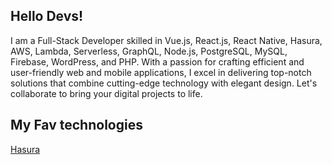 ## Hello Devs!
I am a Full-Stack Developer skilled in Vue.js, React.js, React Native, Hasura, AWS, Lambda, Serverless, GraphQL, Node.js, PostgreSQL, MySQL, Firebase, WordPress, and PHP. With a passion for crafting efficient and user-friendly web and mobile applications, I excel in delivering top-notch solutions that combine cutting-edge technology with elegant design. Let's collaborate to bring your digital projects to life.

## My Fav technologies
[Hasura](https://www.google.com/url?sa=i&url=https%3A%2F%2Fhasura.io%2Fcommunity%2F&psig=AOvVaw3PdeUkpEJBfWKpx2I8CVHU&ust=1693706815879000&source=images&cd=vfe&opi=89978449&ved=0CBAQjRxqFwoTCMiVrNvrioEDFQAAAAAdAAAAABAD)
